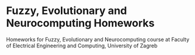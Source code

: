 # Fuzzy, Evolutionary and Neurocomputing Homeworks
Homeworks for Fuzzy, Evolutionary and Neurocomputing course at Faculty of Electrical Engineering and Computing, University of Zagreb
